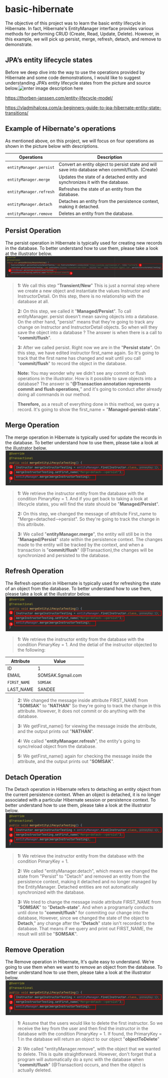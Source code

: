 # basic-hibernate
The objective of this project was to learn the basic entity lifecycle in Hibernate. In fact, Hibernate's EntityManager interface provides various methods for performing CRUD (Create, Read, Update, Delete). However, in this example, we will pick up persist, merge, refresh, detach, and remove to demonstrate.


## JPA’s entity lifecycle states
Before we deep dive into the way to use the operations provided by Hibernate and some code demonstrations, I would like to suggest understanding JPA’s entity lifecycle states from the picture and source below.![enter image description here](https://thorben-janssen.com/wp-content/uploads/2020/07/Lifecycle-Model-1024x576.png)

https://thorben-janssen.com/entity-lifecycle-model/

https://vladmihalcea.com/a-beginners-guide-to-jpa-hibernate-entity-state-transitions/


## Example of Hibernate's operations
As mentioned above, on this project, we will focus on four operations as shown in the picture below with descriptions.

|Operations                     |Description                  |
|-------------------------------|-----------------------------|
|`entityManager.persist`        |Convert an entity object to persist state and will save into database when commit/flush. (Create)|
|`entityManager.merge`          |Updates the state of a detached entity and synchronizes it with the database.|
|`entityManager.refresh`        |Refreshes the state of an entity from the database.|
|`entityManager.detach`			    |Detaches an entity from the persistence context, making it detached.|
|`entityManager.remove`			    |Deletes an entity from the database.|

## Persist Operation
The persist operation in Hibernate is typically used for creating new records in the database. 
To better understand how to use them, please take a look at the illustrator below.
![enter image description here](images/PersisOperation.JPG)

> **1:** We call this step "**Transient/New**" This is just a normal step where we create a new object and instantiate the values Instructor and InstructorDetail. On this step, there is no relationship with the database at all.

> **2:** On this step, we called it "**Managed/Persist**". To call entityManager. persist doesn't mean saving objects into a database.
On the other hand, "persist" means that they're going to track any change on Instructor and InstructorDetail objects.
So when will they save the object into a database ? The answer is when there is a call to "**commit/flush**".

> **3:** After we called persist. Right now we are in the "**Persist state**". On this step, we have edited instructor first_name again. So It's going to track that the first name has changed and wait until you call "**commit/flush**" to record the object in the database.

> **Note:** You may wonder why we didn't see any commit or flush operations in the illustrator. How is it possible to save objects into a database? The answer is "**@Transaction annotation represents commit and flush operations,**" and it's going to conduct after already doing all commands in our method.

> **Therefore,** as a result of everything done in this method, we query a record. It's going to show the first_name = "**Managed-persist-state**".


## Merge Operation
The merge operation in Hibernate is typically used for update the records in the database. 
To better understand how to use them, please take a look at the illustrator below.
![enter image description here](images/MergeOperation.JPG)

> **1:** We retrieve the instructor entity from the database with the condition PimaryKey = 1. And if you get back to taking a look at lifecycle states, you will find the state should be "**Managed/Persist**".

> **2:** On this step, we changed the message of attribute First_name to "Merge=detached-->persist". So they're going to track the change in this attribute.

> **3:** We called "**entityManager.merge**", the entity will still be in the "**Managed/Persist**" state within the persistence context. The changes made to the entity will be tracked by the context, and when a transaction is "**commit/flush**" (@Transaction),the changes will be synchronized and persisted to the database.

## Refresh Operation
The Refresh operation in Hibernate is typically used for refreshing the state of an object from the database. 
To better understand how to use them, please take a look at the illustrator below.
![enter image description here](images/MergeOperation.JPG)

> **1:** We retrieve the instructor entity from the database with the condition PimaryKey = 1. And the detial of the instructor objected to the following:

|Attribute           |Value           |
|----------------|--------------------|
|ID               |1|
|EMAIL            |SOMSAK.Sgmail.com	|
|`FIRST_NAME`     |`SOMSAK`|
|LAST_NAME		    |SANDEE|

> **2:** We changed the message inside attribute FIRST_NAME from "**SOMSAK**" to "**NATHAN**" So they're going to track the change in this attribute. However, It does not commit or do anything with the database.

> **3:** We getFirst_name() for viewing the message inside the atrribute,  and the output prints out "**NATHAN**".

> **4:** We called "**entityManager.refresh**", the entity's going to sync/reload object from the database.

> **5:** We getFirst_name() again for checking the message inside the attribute, and the output prints out "**SOMSAK**".

## Detach Operation
The Detach operation in Hibernate refers to detaching an entity object from the current persistence context. When an object is detached, it is no longer associated with a particular Hibernate session or persistence context. 
To better understand how to use them, please take a look at the illustrator below.
![enter image description here](images/MergeOperation.JPG)

> **1:** We retrieve the instructor entity from the database with the condition PimaryKey = 1.

> **2:** We called "entityManager.detach", which means we changed the state from "Persist" to "Detach" and removed an entity from the persistence context, making it detached and no longer managed by the EntityManager. Detached entities are not automatically synchronized with the database.

> **3:** We tried to change the message inside attribute FIRST_NAME from "**SOMSAK**" to "**Detach-state**". And when a programarly conducts until done to "**commit/flush**" for commiting our change into the database, However, since we changed the state of the object to **Detach**," any change after the "**Detach**" state isn't recorded to the database. That means if we query and print out FIRST_NAME, the result will still be "**SOMSAK**".

## Remove Operation
The Remove operation in Hibernate, It's quite easy to understand. We're going to use them when we want to remove an object from the database.
To better understand how to use them, please take a look at the illustrator below.
![enter image description here](images/MergeOperation.JPG)

> **1:** Assume that the users would like to delete the first instructor. So we receive the key from the user and then find the instructor in the database with the condition PimaryKey = 1. If found, the PrimaryKey = 1 in the database will return an object to our object "**objectToDelete**"

> **2:** We called "entityManager.remove", with the object that we wanted to delete. This is quite straightforward. However, don't forget that a program will automatically do a sync with the database when "**commit/flush**" (@Transaction) occurs, and then the object is actually deleted.
